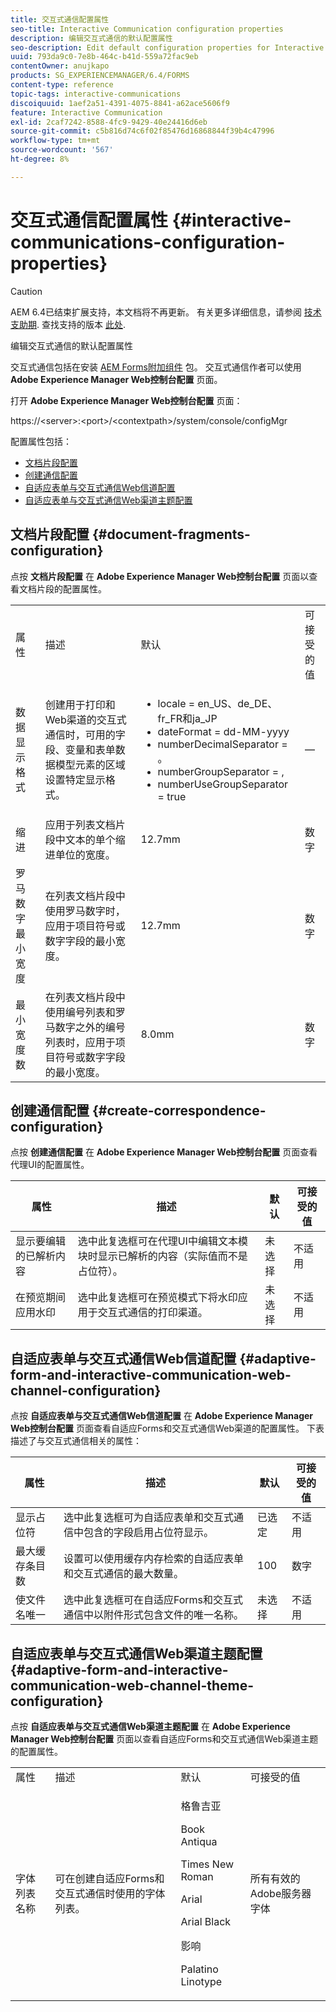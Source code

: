 ```yaml
---
title: 交互式通信配置属性
seo-title: Interactive Communication configuration properties
description: 编辑交互式通信的默认配置属性
seo-description: Edit default configuration properties for Interactive Communications
uuid: 793da9c0-7e8b-464c-b41d-559a72fac9eb
contentOwner: anujkapo
products: SG_EXPERIENCEMANAGER/6.4/FORMS
content-type: reference
topic-tags: interactive-communications
discoiquuid: 1aef2a51-4391-4075-8841-a62ace5606f9
feature: Interactive Communication
exl-id: 2caf7242-8588-4fc9-9429-40e24416d6eb
source-git-commit: c5b816d74c6f02f85476d16868844f39b4c47996
workflow-type: tm+mt
source-wordcount: '567'
ht-degree: 8%

---
```


# 交互式通信配置属性 {#interactive-communications-configuration-properties}

>[!CAUTION]
>
>AEM 6.4已结束扩展支持，本文档将不再更新。 有关更多详细信息，请参阅 [技术支助期](https://helpx.adobe.com/cn/support/programs/eol-matrix.html). 查找支持的版本 [此处](https://experienceleague.adobe.com/docs/).

编辑交互式通信的默认配置属性

交互式通信包括在安装 [AEM Forms附加组件](/help/forms/using/installing-configuring-aem-forms-osgi.md) 包。 交互式通信作者可以使用 **Adobe Experience Manager Web控制台配置** 页面。

打开 **Adobe Experience Manager Web控制台配置** 页面：

https://&lt;server>:&lt;port>/&lt;contextpath>/system/console/configMgr

配置属性包括：

* [文档片段配置](#document-fragments-configuration)
* [创建通信配置](#create-correspondence-configuration)
* [自适应表单与交互式通信Web信道配置](#adaptive-form-and-interactive-communication-web-channel-configuration)
* [自适应表单与交互式通信Web渠道主题配置](#adaptive-form-and-interactive-communication-web-channel-theme-configuration)

## 文档片段配置 {#document-fragments-configuration}

点按 **文档片段配置** 在 **Adobe Experience Manager Web控制台配置** 页面以查看文档片段的配置属性。

<table> 
 <tbody> 
  <tr> 
   <td>属性</td> 
   <td>描述</td> 
   <td>默认</td> 
   <td>可接受的值</td> 
  </tr> 
  <tr> 
   <td>数据显示格式</td> 
   <td>创建用于打印和Web渠道的交互式通信时，可用的字段、变量和表单数据模型元素的区域设置特定显示格式。</td> 
   <td> 
    <ul> 
     <li>locale = en_US、de_DE、fr_FR和ja_JP</li> 
     <li>dateFormat = dd-MM-yyyy</li> 
     <li>numberDecimalSeparator = 。</li> 
     <li>numberGroupSeparator = ,</li> 
     <li>numberUseGroupSeparator = true</li> 
    </ul> </td> 
   <td><p>—</p> </td> 
  </tr> 
  <tr> 
   <td>缩进</td> 
   <td>应用于列表文档片段中文本的单个缩进单位的宽度。</td> 
   <td>12.7mm</td> 
   <td>数字</td> 
  </tr> 
  <tr> 
   <td>罗马数字最小宽度</td> 
   <td>在列表文档片段中使用罗马数字时，应用于项目符号或数字字段的最小宽度。 </td> 
   <td>12.7mm</td> 
   <td>数字</td> 
  </tr> 
  <tr> 
   <td>最小宽度数</td> 
   <td>在列表文档片段中使用编号列表和罗马数字之外的编号列表时，应用于项目符号或数字字段的最小宽度。</td> 
   <td>8.0mm</td> 
   <td>数字</td> 
  </tr> 
 </tbody> 
</table>

## 创建通信配置 {#create-correspondence-configuration}

点按 **创建通信配置** 在 **Adobe Experience Manager Web控制台配置** 页面查看代理UI的配置属性。

| 属性 | 描述 | 默认 | 可接受的值 |
|---|---|---|---|
| 显示要编辑的已解析内容 | 选中此复选框可在代理UI中编辑文本模块时显示已解析的内容（实际值而不是占位符）。 | 未选择 | 不适用 |
| 在预览期间应用水印 | 选中此复选框可在预览模式下将水印应用于交互式通信的打印渠道。 | 未选择 | 不适用 |

## 自适应表单与交互式通信Web信道配置 {#adaptive-form-and-interactive-communication-web-channel-configuration}

点按 **自适应表单与交互式通信Web信道配置** 在 **Adobe Experience Manager Web控制台配置** 页面查看自适应Forms和交互式通信Web渠道的配置属性。 下表描述了与交互式通信相关的属性：

| 属性 | 描述 | 默认 | 可接受的值 |
|---|---|---|---|
| 显示占位符 | 选中此复选框可为自适应表单和交互式通信中包含的字段启用占位符显示。 | 已选定 | 不适用 |
| 最大缓存条目数 | 设置可以使用缓存内存检索的自适应表单和交互式通信的最大数量。 | 100 | 数字 |
| 使文件名唯一 | 选中此复选框可在自适应Forms和交互式通信中以附件形式包含文件的唯一名称。 | 未选择 | 不适用 |

## 自适应表单与交互式通信Web渠道主题配置 {#adaptive-form-and-interactive-communication-web-channel-theme-configuration}

点按 **自适应表单与交互式通信Web渠道主题配置** 在 **Adobe Experience Manager Web控制台配置** 页面以查看自适应Forms和交互式通信Web渠道主题的配置属性。

<table> 
 <tbody> 
  <tr> 
   <td>属性</td> 
   <td>描述</td> 
   <td>默认</td> 
   <td>可接受的值</td> 
  </tr> 
  <tr> 
   <td>字体列表名称</td> 
   <td>可在创建自适应Forms和交互式通信时使用的字体列表。</td> 
   <td><p>格鲁吉亚</p> <p>Book Antiqua</p> <p>Times New Roman</p> <p>Arial</p> <p>Arial Black</p> <p>影响</p> <p>Palatino Linotype</p> </td> 
   <td>所有有效的Adobe服务器字体</td> 
  </tr> 
 </tbody> 
</table>
